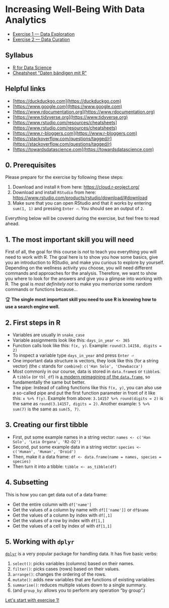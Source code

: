 # Increasing Well-Being With Data Analytics

- [Exercise 1 — Data Exploration](./EXERCISE-1.md)
- [Exercise 2 — Data Curation](./EXERCISE-2.md)

## Syllabus

- [R for Data Science](https://r4ds.had.co.nz)
- [Cheatsheet "Daten bändigen mit R"](./Schummelzettel%20–%20dplyr%20und%20tidyr.pdf)

## Helpful links

- [https://duckduckgo.com](https://duckduckgo.com)
- [https://www.google.com](https://www.google.com)
- [https://www.rdocumentation.org](https://www.rdocumentation.org)
- [https://www.tidyverse.org](https://www.tidyverse.org)
- [https://www.rstudio.com/resources/cheatsheets](https://www.rstudio.com/resources/cheatsheets)
- [https://www.r-bloggers.com](https://www.r-bloggers.com)
- [https://stackoverflow.com/questions/tagged/r](https://stackoverflow.com/questions/tagged/r)
- [https://towardsdatascience.com](https://towardsdatascience.com)

## 0. Prerequisites

Please prepare for the exercise by following these steps:

1. Download and install `R` from here: https://cloud.r-project.org/
1. Download and install `RStudio` from here: https://www.rstudio.com/products/rstudio/download/#download
1. Make sure that you can open RStudio and that it works by entering `sum(1, 1)` and pressing `Enter ⏎`. You should see an output of `2`.

Everything below will be covered during the exercise, but feel free to read ahead.

## 1. The most important skill you will need

First of all, the goal for this course is _not_ to teach you everything you will need to work with R. The goal here is to show you how some basics, give you an introduction to RStudio, and make you curious to explore by yourself. Depending on the wellness activity you choose, you will need different commands and approaches for the analysis. Therefore, we want to show you where to look for the answers and give you a glimpse into working with R. The goal is _most definitely not_ to make you memorize some random commands or functions because...

:trophy: **The single most important skill you need to use R is knowing how to use a search engine well.**

## 2. First steps in R

- Variables are usually in `snake_case`
- Variable assignments look like this: `days_in_year <- 365`
- Function calls look like this: `f(x, y)`. Example: `round(3.14158, digits = 2)`
- To inspect a variable type `days_in_year` and press `Enter ⏎`
- One important data structure is vectors, they look like this (for a string vector) (the `c` stands for `combine`): `c('Han Solo', 'Chewbacca')`
- Most commonly in our course, data is stored in `data.frame`s or `tibble`s. A `tibble` (or `tbl_df`) is [a modern reimagining of the `data.frame`](https://tibble.tidyverse.org), so fundamentally the same but better.
- The pipe: Instead of calling functions like this `f(x, y)`, you can also use a so-called pipe and put the first function parameter in front of it like this: `x %>% f(y)`. Example from above: `3.14157 %>% round(digits = 2)` is the same as `round(3.14157, digits = 2)`. Another example: `5 %>% sum(7)` is the same as `sum(5, 7)`.

## 3. Creating our first tibble

- First, put some example names in a string vector: `names <- c('Han Solo', 'Leia Organa', 'R2-D2')`
- Second, put some example data in a string vector: `species <- c('Human', 'Human', 'Droid')`
- Then, make it a data frame: `df <- data.frame(name = names, species = species)`
- Then turn it into a tibble: `tibble <- as_tibble(df)`

## 4. Subsetting

This is how you can get data out of a data frame:

- Get the entire column with `df['name']`
- Get the values of a column by name with `df[['name']]` or `df$name`
- Get the values of a column by index with `df[,1]`
- Get the values of a row by index with `df[1,]`
- Get the values of a cell by index of with `df[1,1]`

## 5. Working with `dplyr`

[`dplyr`](https://github.com/tidyverse/dplyr) is a very popular package for handling data. It has five basic verbs:

1.  `select()`: picks variables (columns) based on their names.
2.  `filter()`: picks cases (rows) based on their values.
3.  `arrange()`: changes the ordering of the rows.
4.  `mutate()`: adds new variables that are functions of existing variables
5.  `summarise()`: reduces multiple values down to a single summary.
6.  (and `group_by`: allows you to perform any operation “by group”.)

[Let's start with exercise 1!](./EXERCISE-1.md)
